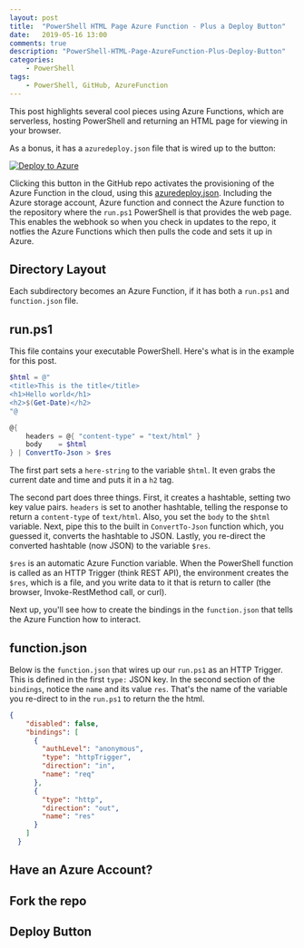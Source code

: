 ```yaml
---
layout: post
title:  "PowerShell HTML Page Azure Function - Plus a Deploy Button"
date:   2019-05-16 13:00
comments: true
description: "PowerShell-HTML-Page-AzureFunction-Plus-Deploy-Button"
categories:
    - PowerShell
tags:
    - PowerShell, GitHub, AzureFunction
---
```


<!-- [wtf](https://youtu.be/8ANP-CSskpY)
src="https://www.youtube.com/embed/IsXEVQRaTX8" -->

<!-- <iframe width="100%" height="500px" src="https://www.youtube.com/embed/8ANP-CSskpY" frameborder="0" allowfullscreen></iframe> -->

<!-- <iframe width="100%" height="500px" src="https://www.youtube.com/embed/cMIArHKqwQo" frameborder="0" allowfullscreen></iframe> -->

<!-- <iframe width="560" height="315" src="https://www.youtube.com/embed/aDqqm_gTPjc" frameborder="0" allow="accelerometer; autoplay; encrypted-media; gyroscope; picture-in-picture" allowfullscreen></iframe> -->

This post highlights several cool pieces using Azure Functions, which are serverless, hosting PowerShell and returning an HTML page for viewing in your browser.

As a bonus, it has a `azuredeploy.json` file that is wired up to the button:

[![Deploy to Azure](http://azuredeploy.net/deploybutton.svg)]()

Clicking this button in the GitHub repo activates the provisioning of the Azure Function in the cloud, using this [azuredeploy.json](https://github.com/dfinke/HtmlPageFromPowerShellAzureFunction/blob/master/azuredeploy.json). Including the Azure storage account, Azure function and connect the Azure function to the repository where the `run.ps1` PowerShell is that provides the web page. This enables the webhook so when you check in updates to the repo, it notfies the Azure Functions which then pulls the code and sets it up in Azure.

## Directory Layout
Each subdirectory becomes an Azure Function, if it has both a `run.ps1` and `function.json` file.

## run.ps1
This file contains your executable PowerShell. Here's what is in the example for this post.

```powershell
$html = @"
<title>This is the title</title>
<h1>Hello world</h1>
<h2>$(Get-Date)</h2>
"@

@{
    headers = @{ "content-type" = "text/html" }
    body    = $html
} | ConvertTo-Json > $res
```

The first part sets a `here-string` to the variable `$html`. It even grabs the current date and time and puts it in a `h2` tag.

The second part does three things. First, it creates a hashtable, setting two key value pairs. `headers` is set to another hashtable, telling the response to return a `content-type` of `text/html`. Also, you set the `body` to the `$html` variable. Next, pipe this to the built in `ConvertTo-Json` function which, you guessed it, converts the hashtable to JSON. Lastly, you re-direct the converted hashtable (now JSON) to the variable `$res`.

`$res` is an automatic Azure Function variable. When the PowerShell function is called as an HTTP Trigger (think REST API), the environment creates the `$res`, which is a file, and you write data to it that is return to caller (the browser, Invoke-RestMethod call, or curl).

Next up, you'll see how to create the bindings in the `function.json` that tells the Azure Function how to interact.

## function.json

Below is the `function.json` that wires up our `run.ps1` as an HTTP Trigger. This is defined in the first `type:` JSON key. In the second section of the `bindings`, notice the `name` and its value `res`. That's the name of the variable you re-direct to in the `run.ps1` to return the the html.

```json
{
    "disabled": false,
    "bindings": [
      {
        "authLevel": "anonymous",
        "type": "httpTrigger",
        "direction": "in",
        "name": "req"
      },
      {
        "type": "http",
        "direction": "out",
        "name": "res"
      }
    ]
  }
```

## Have an Azure Account?

## Fork the repo

## Deploy Button